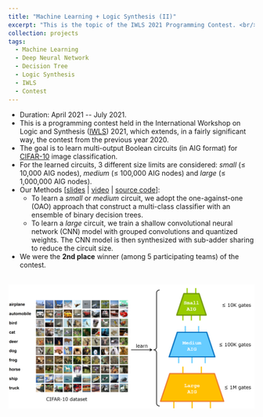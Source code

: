 ```yaml
---
title: "Machine Learning + Logic Synthesis (II)"
excerpt: "This is the topic of the IWLS 2021 Programming Contest. <br/><br/><img src='/images/mlls2.png' width='600'>"
collection: projects
tags:
  - Machine Learning
  - Deep Neural Network
  - Decision Tree
  - Logic Synthesis
  - IWLS
  - Contest
---
```


* Duration: April 2021 -- July 2021.
* This is a programming contest held in the International Workshop on Logic and Synthesis ([IWLS](https://www.iwls.org/iwls2021/)) 2021, which extends, in a fairly significant way, the contest from the previous year 2020.
* The goal is to learn multi-output Boolean circuits (in AIG format) for [CIFAR-10](https://www.cs.toronto.edu/~kriz/cifar.html) image classification.
* For the learned circuits, 3 different size limits are considered: *small* (≤ 10,000 AIG nodes), *medium* (≤ 100,000 AIG nodes) and *large* (≤ 1,000,000 AIG nodes).
* Our Methods [[slides](http://po-chun-chien.github.io/files/slides/iwls21_mlls_slides.pdf) &#124; [video](https://youtu.be/hN9aFaw7wCc) &#124; [source code](https://github.com/NTU-ALComLab/IWLS2021)]:
  * To learn a *small* or *medium* circuit, we adopt the one-against-one (OAO) approach that construct a multi-class classifier with an ensemble of binary decision trees.
  * To learn a *large* circuit, we train a shallow convolutional neural network (CNN) model with grouped convolutions and quantized weights. The CNN model is then synthesized with sub-adder sharing to reduce the circuit size.
* We were the **2nd place** winner (among 5 participating teams) of the contest.

<br/>
<center><img src='/images/mlls2.png' width='700'></center>